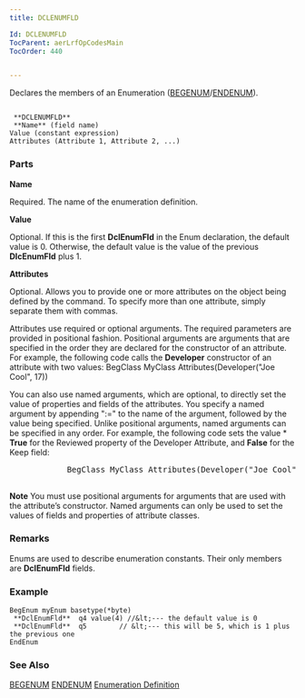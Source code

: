 ```yaml
---
title: DCLENUMFLD

Id: DCLENUMFLD
TocParent: aerLrfOpCodesMain
TocOrder: 440


---
```


Declares the members of an Enumeration ([BEGENUM](BEGENUM.html)/[ENDENUM](ENDENUM.html)). 

```

 **DCLENUMFLD** 
 **Name** (field name)
Value (constant expression)
Attributes (Attribute 1, Attribute 2, ...)
```

### Parts

**Name** 

Required. The name of the enumeration definition.


**Value** 

Optional. If this is the first **DclEnumFld** in the Enum declaration, the default value is 0. Otherwise, the default value is the value of the previous **DlcEnumFld** plus 1.


**Attributes** 

Optional. Allows you to provide one or more attributes on the object being defined by the command. To specify more than one attribute, simply separate them with commas. 

Attributes use required or optional arguments. The required parameters are provided in positional fashion. Positional arguments are arguments that are specified in the order they are declared for the constructor of an attribute. For example, the following code calls the **Developer** constructor of an attribute with two values: BegClass MyClass Attributes(Developer("Joe Cool", 17)) 

You can also use named arguments, which are optional, to directly set the value of properties and fields of the attributes. You specify a named argument by appending ":=" to the name of the argument, followed by the value being specified. Unlike positional arguments, named arguments can be specified in any order. For example, the following code sets the value * **True** for the Reviewed property of the Developer Attribute, and **False** for the Keep field: 
<pre>
            BegClass MyClass Attributes(Developer("Joe Cool", 17, Reviewed:=*True)
          </pre>

**Note** You must use positional arguments for arguments that are used with the attribute’s constructor. Named arguments can only be used to set the values of fields and properties of attribute classes.


### Remarks
Enums are used to describe enumeration constants. Their only members are **DclEnumFld** fields. 

### Example

```
BegEnum myEnum basetype(*byte) 
 **DclEnumFld**  q4 value(4) //&lt;--- the default value is 0
 **DclEnumFld**  q5 	   // &lt;--- this will be 5, which is 1 plus the previous one
EndEnum			
```

### See Also
[BEGENUM](BEGENUM.html)
[ENDENUM](ENDENUM.html)
[Enumeration Definition](aerConEnumerationsOverview.html) 
